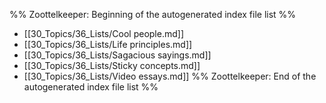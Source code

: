 %% Zoottelkeeper: Beginning of the autogenerated index file list  %%
-  [[30_Topics/36_Lists/Cool people.md]]
-  [[30_Topics/36_Lists/Life principles.md]]
-  [[30_Topics/36_Lists/Sagacious sayings.md]]
-  [[30_Topics/36_Lists/Sticky concepts.md]]
-  [[30_Topics/36_Lists/Video essays.md]]
%% Zoottelkeeper: End of the autogenerated index file list  %%
